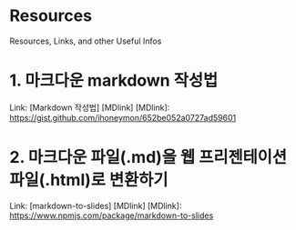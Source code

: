# Resources
Resources, Links, and other Useful Infos

# 1. 마크다운 markdown 작성법
Link: [Markdown 작성법] [MDlink]
[MDlink]: https://gist.github.com/ihoneymon/652be052a0727ad59601

# 2. 마크다운 파일(.md)을 웹 프리젠테이션 파일(.html)로 변환하기
Link: [markdown-to-slides] [MDlink]
[MDlink]: https://www.npmjs.com/package/markdown-to-slides
